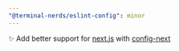 ```yaml
---
"@terminal-nerds/eslint-config": minor
---
```


✨ Add better support for [next.js] with [config-next]

[next.js]: https://nextjs.org/
[config-next]: https://nextjs.org/docs/basic-features/eslint#eslint-config
